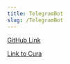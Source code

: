 ```yaml
---
title: TelegramBot
slug: /TelegramBot
---
```


[GitHub Link](https://github.com/fabianonline/OctoPrint-Telegram#installation)

[Link to Cura](/multiFilamentDruck)